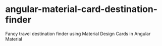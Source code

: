 # angular-material-card-destination-finder
Fancy travel destination finder using Material Design Cards in Angular Material
